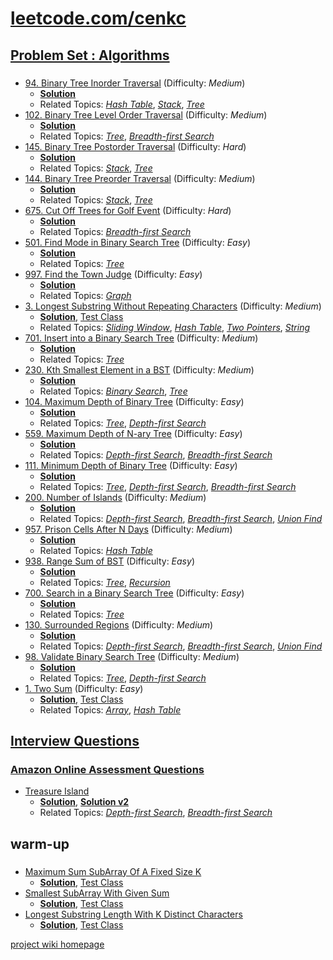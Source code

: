 # [leetcode.com/cenkc](https://leetcode.com/cenkc/)

## [Problem Set : **Algorithms**](https://leetcode.com/problemset/algorithms/)
###
* [94. Binary Tree Inorder Traversal](https://leetcode.com/problems/binary-tree-inorder-traversal/) (Difficulty: *Medium*)
    * [**Solution**](https://github.com/cenkc/leetcode-studies/blob/master/src/main/java/com/cenkc/leetcode/study/all/BinaryTreeInorderTraversal.java)
    * Related Topics: [*Hash Table*](https://leetcode.com/tag/hash-table/), [*Stack*](https://leetcode.com/tag/stack/), [*Tree*](https://leetcode.com/tag/tree/)
* [102. Binary Tree Level Order Traversal](https://leetcode.com/problems/binary-tree-level-order-traversal/) (Difficulty: *Medium*)
    * [**Solution**](https://github.com/cenkc/leetcode-studies/blob/master/src/main/java/com/cenkc/leetcode/study/all/BinaryTreeLevelOrderTraversal.java)
    * Related Topics: [*Tree*](https://leetcode.com/tag/tree/), [*Breadth-first Search*](https://leetcode.com/tag/breadth-first-search/) 
* [145. Binary Tree Postorder Traversal](https://leetcode.com/problems/binary-tree-postorder-traversal/) (Difficulty: *Hard*)
    * [**Solution**](https://github.com/cenkc/leetcode-studies/blob/master/src/main/java/com/cenkc/leetcode/study/all/BinaryTreePostorderTraversal.java)
    * Related Topics: [*Stack*](https://leetcode.com/tag/stack/), [*Tree*](https://leetcode.com/tag/tree/)
* [144. Binary Tree Preorder Traversal](https://leetcode.com/problems/binary-tree-preorder-traversal/) (Difficulty: *Medium*)
    * [**Solution**](https://github.com/cenkc/leetcode-studies/blob/master/src/main/java/com/cenkc/leetcode/study/all/BinaryTreePreorderTraversal.java)
    * Related Topics: [*Stack*](https://leetcode.com/tag/stack/), [*Tree*](https://leetcode.com/tag/tree/)
* [675. Cut Off Trees for Golf Event](https://leetcode.com/problems/cut-off-trees-for-golf-event/) (Difficulty: *Hard*)
    * [**Solution**](https://github.com/cenkc/leetcode-studies/blob/master/src/main/java/com/cenkc/leetcode/study/all/CutOffTreesForGolfEvent.java)
    * Related Topics: [*Breadth-first Search*](https://leetcode.com/tag/breadth-first-search/)
* [501. Find Mode in Binary Search Tree](https://leetcode.com/problems/find-mode-in-binary-search-tree/) (Difficulty: *Easy*)
    * [**Solution**](https://github.com/cenkc/leetcode-studies/blob/master/src/main/java/com/cenkc/leetcode/study/all/FindModeInBinarySearchTree.java)
    * Related Topics: [*Tree*](https://leetcode.com/tag/tree/)
* [997. Find the Town Judge](https://leetcode.com/problems/find-the-town-judge/) (Difficulty: *Easy*)
    * [**Solution**](https://github.com/cenkc/leetcode-studies/blob/master/src/main/java/com/cenkc/leetcode/study/all/FindTheTownJudge.java)
    * Related Topics: [*Graph*](https://leetcode.com/tag/graph/)
* [3. Longest Substring Without Repeating Characters](https://leetcode.com/problems/longest-substring-without-repeating-characters/) (Difficulty: *Medium*) 
    * [**Solution**](https://github.com/cenkc/leetcode-studies/blob/master/src/main/java/com/cenkc/leetcode/study/all/LongestSubstrWithoutRepeatingChars.java), [Test Class](https://github.com/cenkc/leetcode-studies/blob/master/src/test/java/com/cenkc/leetcode/study/all/LongestSubstrWithoutRepeatingCharsTest.java)
    * Related Topics: [*Sliding Window*](https://leetcode.com/tag/sliding-window/), [*Hash Table*](https://leetcode.com/tag/hash-table/), [*Two Pointers*](https://leetcode.com/tag/two-pointers/), [*String*](https://leetcode.com/tag/string/)
* [701. Insert into a Binary Search Tree](https://leetcode.com/problems/insert-into-a-binary-search-tree/) (Difficulty: *Medium*)
    * [**Solution**](https://github.com/cenkc/leetcode-studies/blob/master/src/main/java/com/cenkc/leetcode/study/all/InsertIntoABinarySearchTree.java)
    * Related Topics: [*Tree*](https://leetcode.com/tag/tree/)
* [230. Kth Smallest Element in a BST](https://leetcode.com/problems/kth-smallest-element-in-a-bst/) (Difficulty: *Medium*)
    * [**Solution**](https://github.com/cenkc/leetcode-studies/blob/master/src/main/java/com/cenkc/leetcode/study/all/KthSmallestElementInABST.java)
    * Related Topics: [*Binary Search*](https://leetcode.com/tag/binary-search/), [*Tree*](https://leetcode.com/tag/tree/)
* [104. Maximum Depth of Binary Tree](https://leetcode.com/problems/maximum-depth-of-binary-tree/) (Difficulty: *Easy*)
    * [**Solution**](https://github.com/cenkc/leetcode-studies/blob/master/src/main/java/com/cenkc/leetcode/study/all/MaximumDepthOfBinaryTree.java)
    * Related Topics: [*Tree*](https://leetcode.com/tag/tree/), [*Depth-first Search*](https://leetcode.com/tag/depth-first-search/)
* [559. Maximum Depth of N-ary Tree](https://leetcode.com/problems/maximum-depth-of-n-ary-tree/) (Difficulty: *Easy*)
    * [**Solution**](https://github.com/cenkc/leetcode-studies/blob/master/src/main/java/com/cenkc/leetcode/study/all/MaximumDepthOfNaryTree.java)
    * Related Topics: [*Depth-first Search*](https://leetcode.com/tag/depth-first-search/), [*Breadth-first Search*](https://leetcode.com/tag/breadth-first-search/) 
* [111. Minimum Depth of Binary Tree](https://leetcode.com/problems/minimum-depth-of-binary-tree/) (Difficulty: *Easy*)
    * [**Solution**](https://github.com/cenkc/leetcode-studies/blob/master/src/main/java/com/cenkc/leetcode/study/all/MinimumDepthOfBinaryTree.java)
    * Related Topics: [*Tree*](https://leetcode.com/tag/tree/), [*Depth-first Search*](https://leetcode.com/tag/depth-first-search/), [*Breadth-first Search*](https://leetcode.com/tag/breadth-first-search/) 
* [200. Number of Islands](https://leetcode.com/problems/number-of-islands/) (Difficulty: *Medium*)
    * [**Solution**](https://github.com/cenkc/leetcode-studies/blob/master/src/main/java/com/cenkc/leetcode/study/all/NumberOfIslands.java)
    * Related Topics: [*Depth-first Search*](https://leetcode.com/tag/depth-first-search/), [*Breadth-first Search*](https://leetcode.com/tag/breadth-first-search/), [*Union Find*](https://leetcode.com/tag/union-find/)
* [957. Prison Cells After N Days](https://leetcode.com/problems/prison-cells-after-n-days/) (Difficulty: *Medium*)
    * [**Solution**](https://github.com/cenkc/leetcode-studies/blob/master/src/main/java/com/cenkc/leetcode/study/all/PrisonCellsAfterNDays.java)
    * Related Topics: [*Hash Table*](https://leetcode.com/tag/hash-table/)
* [938. Range Sum of BST](https://leetcode.com/problems/range-sum-of-bst/) (Difficulty: *Easy*)
    * [**Solution**](https://github.com/cenkc/leetcode-studies/blob/master/src/main/java/com/cenkc/leetcode/study/all/RangeSumOfBST.java)
    * Related Topics: [*Tree*](https://leetcode.com/tag/tree/), [*Recursion*](https://leetcode.com/tag/recursion/)
* [700. Search in a Binary Search Tree](https://leetcode.com/problems/search-in-a-binary-search-tree/) (Difficulty: *Easy*)
    * [**Solution**](https://github.com/cenkc/leetcode-studies/blob/master/src/main/java/com/cenkc/leetcode/study/all/SearchInABinarySearchTree.java)
    * Related Topics: [*Tree*](https://leetcode.com/tag/tree/)
* [130. Surrounded Regions](https://leetcode.com/problems/surrounded-regions/) (Difficulty: *Medium*)
    * [**Solution**](https://github.com/cenkc/leetcode-studies/blob/master/src/main/java/com/cenkc/leetcode/study/all/SurroundedRegions.java)
    * Related Topics: [*Depth-first Search*](https://leetcode.com/tag/depth-first-search/), [*Breadth-first Search*](https://leetcode.com/tag/breadth-first-search/), [*Union Find*](https://leetcode.com/tag/union-find/)
* [98. Validate Binary Search Tree](https://leetcode.com/problems/validate-binary-search-tree/) (Difficulty: *Medium*)
    * [**Solution**](https://github.com/cenkc/leetcode-studies/blob/master/src/main/java/com/cenkc/leetcode/study/all/ValidateBinarySearchTree.java)
    * Related Topics: [*Tree*](https://leetcode.com/tag/tree/), [*Depth-first Search*](https://leetcode.com/tag/depth-first-search/)
* [1. Two Sum](https://leetcode.com/problems/two-sum/) (Difficulty: *Easy*)
    * [**Solution**](https://github.com/cenkc/leetcode-studies/blob/master/src/main/java/com/cenkc/leetcode/study/all/TwoSum.java), [Test Class](https://github.com/cenkc/leetcode-studies/blob/master/src/test/java/com/cenkc/leetcode/study/all/TwoSumTest.java)
    * Related Topics: [*Array*](https://leetcode.com/tag/array/), [*Hash Table*](https://leetcode.com/tag/hash-table/)


## [Interview Questions](https://leetcode.com/discuss/interview-question?currentPage=1&orderBy=hot&query=)
### [Amazon Online Assessment Questions](https://leetcode.com/discuss/interview-question/344650/Amazon-Online-Assessment-Questions)
* [Treasure Island](https://leetcode.com/discuss/interview-question/347457)
    * [**Solution**](https://github.com/cenkc/leetcode-studies/blob/master/src/main/java/com/cenkc/leetcode/study/all/TreasureIsland.java), [**Solution v2**](https://github.com/cenkc/leetcode-studies/blob/master/src/main/java/com/cenkc/leetcode/study/all/TreasureIslandCenk.java)
    * Related Topics: [*Depth-first Search*](https://leetcode.com/tag/depth-first-search/), [*Breadth-first Search*](https://leetcode.com/tag/breadth-first-search/)


## warm-up
###
* [Maximum Sum SubArray Of A Fixed Size K](https://github.com/cenkc/leetcode-studies/blob/master/src/main/java/com/cenkc/leetcode/study/warmup/W01MaxSumSubArrOfAFixedSizeK.java)
   * [**Solution**](https://github.com/cenkc/leetcode-studies/blob/master/src/main/java/com/cenkc/leetcode/study/warmup/W01MaxSumSubArrOfAFixedSizeK.java), [Test Class](https://github.com/cenkc/leetcode-studies/blob/master/src/test/java/com/cenkc/leetcode/study/warmup/W01MaxSumSubArrOfAFixedSizeKTest.java)
* [Smallest SubArray With Given Sum](https://github.com/cenkc/leetcode-studies/blob/master/src/main/java/com/cenkc/leetcode/study/warmup/W02SmallestSubArrWithGivenSum.java)
   * [**Solution**](https://github.com/cenkc/leetcode-studies/blob/master/src/main/java/com/cenkc/leetcode/study/warmup/W02SmallestSubArrWithGivenSum.java), [Test Class](https://github.com/cenkc/leetcode-studies/blob/master/src/test/java/com/cenkc/leetcode/study/warmup/W02SmallestSubArrWithGivenSumTest.java)
* [Longest Substring Length With K Distinct Characters](https://github.com/cenkc/leetcode-studies/blob/master/src/main/java/com/cenkc/leetcode/study/warmup/W03LongestSubstrLenWithKDistinctChars.java)
   * [**Solution**](https://github.com/cenkc/leetcode-studies/blob/master/src/main/java/com/cenkc/leetcode/study/warmup/W03LongestSubstrLenWithKDistinctChars.java), [Test Class](https://github.com/cenkc/leetcode-studies/blob/master/src/test/java/com/cenkc/leetcode/study/warmup/W03LongestSubstrLenWithKDistinctCharsTest.java)
   
   
[project wiki homepage](https://github.com/cenkc/leetcode-studies/wiki)

